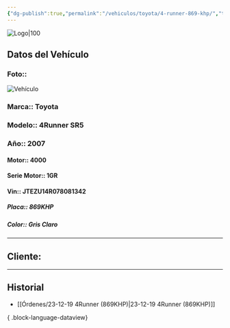 ```yaml
---
{"dg-publish":true,"permalink":"/vehiculos/toyota/4-runner-869-khp/","tags":["Toyota"]}
---
```


![Logo|100](http://drive.google.com/uc?export=view&id=137fl3TIZ0-PU8b-Pt0bsjclwHub_u78G)

## Datos del Vehículo 
### Foto:: 
![Vehículo](http://drive.google.com/uc?export=view&id=1ZRcPm5NzzsVb1PC7WA7c3ZCzwfVvM4QH)

### Marca:: Toyota
### Modelo:: 4Runner SR5
### Año:: 2007
#### Motor:: 4000
#### Serie Motor:: 1GR
#### Vin:: JTEZU14R078081342
##### Placa:: 869KHP
##### Color:: Gris Claro
---

## Cliente:



---

## Historial

- [[Órdenes/23-12-19 4Runner (869KHP)\|23-12-19 4Runner (869KHP)]]

{ .block-language-dataview} 